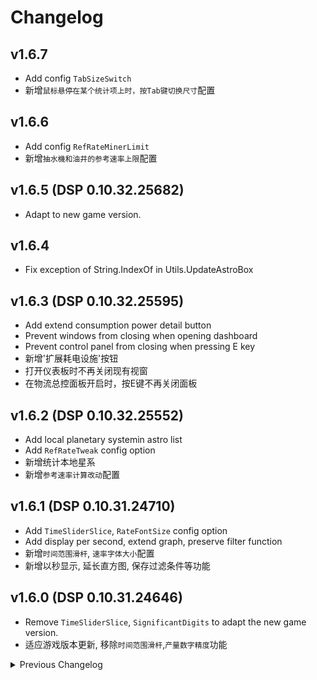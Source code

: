 # Changelog

## v1.6.7
- Add config `TabSizeSwitch`  
- 新增`鼠标悬停在某个统计项上时，按Tab键切换尺寸`配置

## v1.6.6
- Add config `RefRateMinerLimit`
- 新增`抽水機和油井的参考速率上限`配置

## v1.6.5 (DSP 0.10.32.25682)
- Adapt to new game version.

## v1.6.4
- Fix exception of String.IndexOf in Utils.UpdateAstroBox

## v1.6.3 (DSP 0.10.32.25595)
- Add extend consumption power detail button
- Prevent windows from closing when opening dashboard
- Prevent control panel from closing when pressing E key
- 新增'扩展耗电设施'按钮
- 打开仪表板时不再关闭现有视窗
- 在物流总控面板开启时，按E键不再关闭面板

## v1.6.2 (DSP 0.10.32.25552)
- Add local planetary systemin astro list
- Add `RefRateTweak` config option
- 新增统计本地星系
- 新增`参考速率计算改动`配置

## v1.6.1 (DSP 0.10.31.24710)
- Add `TimeSliderSlice`, `RateFontSize` config option
- Add display per second, extend graph, preserve filter function
- 新增`时间范围滑杆`, `速率字体大小`配置
- 新增以秒显示, 延长直方图, 保存过滤条件等功能

## v1.6.0 (DSP 0.10.31.24646)
- Remove `TimeSliderSlice`, `SignificantDigits` to adapt the new game version.
- 适应游戏版本更新, 移除`时间范围滑杆`,`产量数字精度`功能

<details>
<summary>Previous Changelog</summary>

\- v1.5.0: Move hotkey config to AstroBox category. Support Logistics Control Panel. (DSP 0.10.30.23350)  
\- v1.4.5: Add `SignificantDigits` config option (DSP 0.10.29.22015)  
\- v1.4.4: Add compat to Bottleneck's displayPerSecond. Support time slider in kill count (DSP 0.10.29.21950)  
\- v1.4.3: Fix right-click on navi button. Display astorId and factoryIdx on its tip (DSP 0.10.29.21904)  
\- v1.4.2: Fix star system duplicate in the filter with Bottleneck local system label (DSP 0.10.28.21172)  
\- v1.4.1: Fix error in OnLocateButtonRightClick  
\- v1.4.0: Add `DropDownCount` config option. Fix compat with Bottleneck 1.0.16  
\- v1.3.1: Support DSP 0.10.28.20779 (no changes in functions)  
\- v1.3.0: Add `FoldButton` config option.  
\- v1.2.1: Fix astro list in outersapce.  
\- v1.2.0: Add `TimeSliderSlice` config options. Fix error when opening dyson tab when there is only one system.  
\- v1.1.0: Add `ListWidthOffeset`, `NumericPlanetNo`, prefixes & postfixes config options. Stretch histogram.  
\- v1.0.0: Initial released. (DSP 0.9.27.15466)  

</details>
